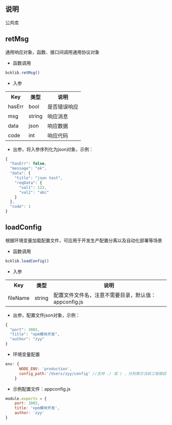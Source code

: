 ## 说明
公共库

## retMsg
通用响应对象，函数、接口间调用通用协议对象
- 函数调用
```javascript
bcklib.retMsg()
```

- 入参
<table data-hy-role="doctbl">
    <tr>
        <th>Key</th>
        <th>类型</th>
        <th>说明</th>
    </tr>
    <tr>
        <td>hasErr</td>
        <td>bool</td>
        <td>是否错误响应</td>
    </tr>
    <tr>
        <td>msg</td>
        <td>string</td>
        <td>响应消息</td>
    </tr>
    <tr>
        <td>data</td>
        <td>json</td>
        <td>响应数据</td>
    </tr>
    <tr>
        <td>code</td>
        <td>int</td>
        <td>响应代码</td>
    </tr>
</table>

- 出参，将入参序列化为json对象，示例：
```javascript
{
  "hasErr": false,
  "message": "ok",
  "data": {
    "title": "json test",
    "reqData": {
      "val1": 123,
      "val2": "abc"
    }
  },
  "code": 1
}
```

## loadConfig
根据环境变量加载配置文件，可应用于开发生产配置分离以及自动化部署等场景
- 函数调用
```javascript
bcklib.loadConfig()
```

- 入参
<table data-hy-role="doctbl">
    <tr>
        <th>Key</th>
        <th>类型</th>
        <th>说明</th>
    </tr>
    <tr>
        <td>fileName</td>
        <td>string</td>
        <td>配置文件文件名，注意不需要目录，默认值：appconfig.js</td>
    </tr>
</table>

- 出参，配置文件json对象，示例：
```javascript
{
  "port": 3002,
  "title": "npm模块开发",
  "author": "zyy"
}
```

- 环境变量配置
```javascript
env: {
      NODE_ENV: 'production',
      config_path:'/Users/zyy/config' //支持 ./ 或 / ，分别表示当前工程根目录和系统根目录
    }
```

- 示例配置文件：appconfig.js
```javascript
module.exports = {
    port: 3002,
    title: 'npm模块开发',
    author: 'zyy'
}
```

